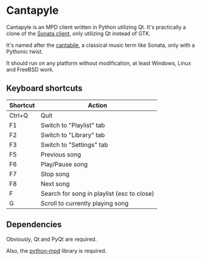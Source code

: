 # Cantapyle

Cantapyle is an MPD client written in Python utilizing Qt. It's practically a clone of the [Sonata client](https://github.com/multani/sonata), only utilizing Qt instead of GTK.

It's named after the [cantabile](https://en.wikipedia.org/wiki/Cantabile), a classical music term like Sonata, only with a Pythonic twist.

It should run on any platform without modification, at least Windows, Linux and FreeBSD work.

## Keyboard shortcuts

Shortcut | Action
-------- | -----
Ctrl+Q | Quit
F1 | Switch to "Playlist" tab
F2 | Switch to "Library" tab
F3 | Switch to "Settings" tab
F5 | Previous song
F6 | Play/Pause song
F7 | Stop song
F8 | Next song
F | Search for song in playlist (esc to close)
G | Scroll to currently playing song

## Dependencies

Obviously, Qt and PyQt are required.

Also, the [python-mpd](https://github.com/Mic92/python-mpd2) library is required.

